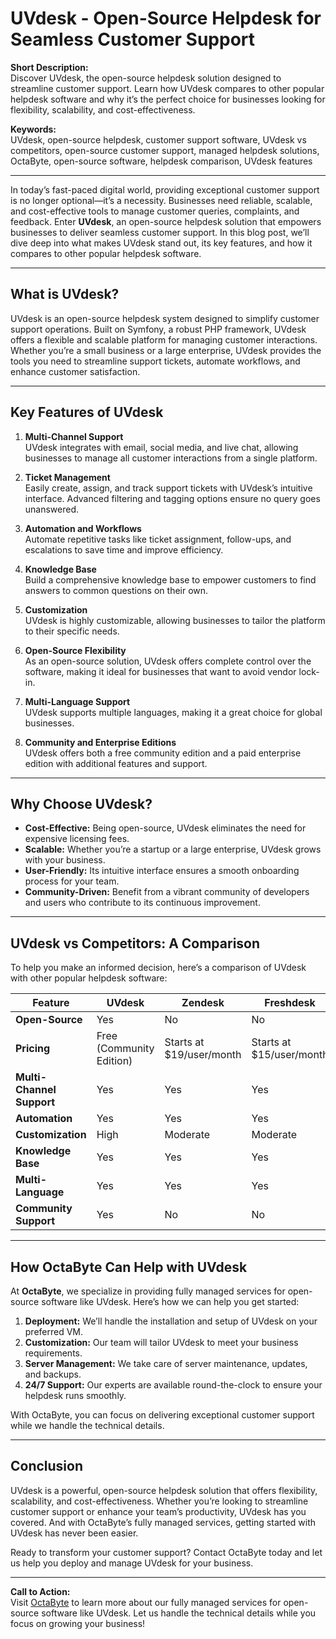 # UVdesk - Open-Source Helpdesk for Seamless Customer Support

**Short Description:**  
Discover UVdesk, the open-source helpdesk solution designed to streamline customer support. Learn how UVdesk compares to other popular helpdesk software and why it’s the perfect choice for businesses looking for flexibility, scalability, and cost-effectiveness.

**Keywords:**  
UVdesk, open-source helpdesk, customer support software, UVdesk vs competitors, open-source customer support, managed helpdesk solutions, OctaByte, open-source software, helpdesk comparison, UVdesk features

---

In today’s fast-paced digital world, providing exceptional customer support is no longer optional—it’s a necessity. Businesses need reliable, scalable, and cost-effective tools to manage customer queries, complaints, and feedback. Enter **UVdesk**, an open-source helpdesk solution that empowers businesses to deliver seamless customer support. In this blog post, we’ll dive deep into what makes UVdesk stand out, its key features, and how it compares to other popular helpdesk software.

---

## What is UVdesk?

UVdesk is an open-source helpdesk system designed to simplify customer support operations. Built on Symfony, a robust PHP framework, UVdesk offers a flexible and scalable platform for managing customer interactions. Whether you’re a small business or a large enterprise, UVdesk provides the tools you need to streamline support tickets, automate workflows, and enhance customer satisfaction.

---

## Key Features of UVdesk

1. **Multi-Channel Support**  
   UVdesk integrates with email, social media, and live chat, allowing businesses to manage all customer interactions from a single platform.

2. **Ticket Management**  
   Easily create, assign, and track support tickets with UVdesk’s intuitive interface. Advanced filtering and tagging options ensure no query goes unanswered.

3. **Automation and Workflows**  
   Automate repetitive tasks like ticket assignment, follow-ups, and escalations to save time and improve efficiency.

4. **Knowledge Base**  
   Build a comprehensive knowledge base to empower customers to find answers to common questions on their own.

5. **Customization**  
   UVdesk is highly customizable, allowing businesses to tailor the platform to their specific needs.

6. **Open-Source Flexibility**  
   As an open-source solution, UVdesk offers complete control over the software, making it ideal for businesses that want to avoid vendor lock-in.

7. **Multi-Language Support**  
   UVdesk supports multiple languages, making it a great choice for global businesses.

8. **Community and Enterprise Editions**  
   UVdesk offers both a free community edition and a paid enterprise edition with additional features and support.

---

## Why Choose UVdesk?

- **Cost-Effective:** Being open-source, UVdesk eliminates the need for expensive licensing fees.
- **Scalable:** Whether you’re a startup or a large enterprise, UVdesk grows with your business.
- **User-Friendly:** Its intuitive interface ensures a smooth onboarding process for your team.
- **Community-Driven:** Benefit from a vibrant community of developers and users who contribute to its continuous improvement.

---

## UVdesk vs Competitors: A Comparison

To help you make an informed decision, here’s a comparison of UVdesk with other popular helpdesk software:

| Feature                | UVdesk                     | Zendesk                   | Freshdesk                | osTicket                |
|------------------------|----------------------------|---------------------------|--------------------------|-------------------------|
| **Open-Source**        | Yes                        | No                        | No                       | Yes                     |
| **Pricing**            | Free (Community Edition)   | Starts at $19/user/month  | Starts at $15/user/month | Free (Community Edition)|
| **Multi-Channel Support** | Yes                      | Yes                       | Yes                      | Limited                 |
| **Automation**         | Yes                        | Yes                       | Yes                      | Basic                   |
| **Customization**      | High                       | Moderate                  | Moderate                 | High                    |
| **Knowledge Base**     | Yes                        | Yes                       | Yes                      | Yes                     |
| **Multi-Language**     | Yes                        | Yes                       | Yes                      | Limited                 |
| **Community Support**  | Yes                        | No                        | No                       | Yes                     |

---

## How OctaByte Can Help with UVdesk

At **OctaByte**, we specialize in providing fully managed services for open-source software like UVdesk. Here’s how we can help you get started:

1. **Deployment:** We’ll handle the installation and setup of UVdesk on your preferred VM.
2. **Customization:** Our team will tailor UVdesk to meet your business requirements.
3. **Server Management:** We take care of server maintenance, updates, and backups.
4. **24/7 Support:** Our experts are available round-the-clock to ensure your helpdesk runs smoothly.

With OctaByte, you can focus on delivering exceptional customer support while we handle the technical details.

---

## Conclusion

UVdesk is a powerful, open-source helpdesk solution that offers flexibility, scalability, and cost-effectiveness. Whether you’re looking to streamline customer support or enhance your team’s productivity, UVdesk has you covered. And with OctaByte’s fully managed services, getting started with UVdesk has never been easier.

Ready to transform your customer support? Contact OctaByte today and let us help you deploy and manage UVdesk for your business.

---

**Call to Action:**  
Visit [OctaByte](https://octabyte.io) to learn more about our fully managed services for open-source software like UVdesk. Let us handle the technical details while you focus on growing your business!